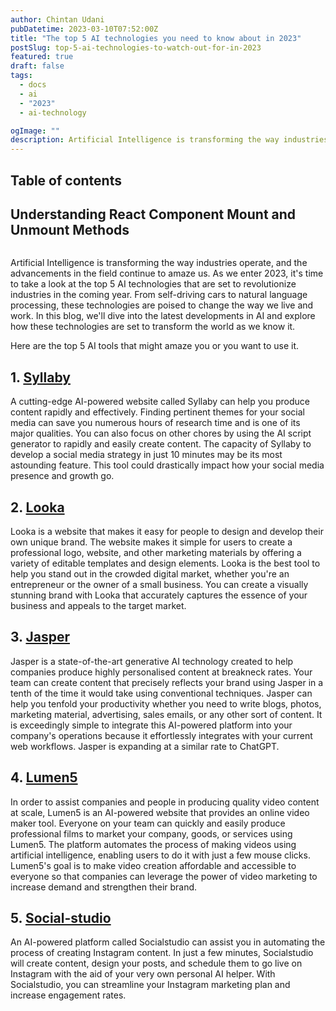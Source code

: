 ```yaml
---
author: Chintan Udani
pubDatetime: 2023-03-10T07:52:00Z
title: "The top 5 AI technologies you need to know about in 2023"
postSlug: top-5-ai-technologies-to-watch-out-for-in-2023
featured: true
draft: false
tags:
  - docs
  - ai
  - "2023"
  - ai-technology

ogImage: ""
description: Artificial Intelligence is transforming the way industries operate, and the advancements in the field continue to amaze us. As we enter 2023, it's time to take a look at the top 5 AI technologies that are set to revolutionize industries in the coming year. From self-driving cars to natural language processing, these technologies are poised to change the way we live and work. In this blog, we'll dive into the latest developments in AI and explore how these technologies are set to transform the world as we know it.
---
```




## Table of contents

## Understanding React Component Mount and Unmount Methods

<figure>
 <img
    src="https://cdn.dribbble.com/userupload/4099738/file/original-316ff7af2461bd30eb3b3ce242b447d8.jpg?compress=1&resize=1200x900"
    alt=""
  />
</figure>

Artificial Intelligence is transforming the way industries operate, and the advancements in the field continue to amaze us. As we enter 2023, it's time to take a look at the top 5 AI technologies that are set to revolutionize industries in the coming year. From self-driving cars to natural language processing, these technologies are poised to change the way we live and work. In this blog, we'll dive into the latest developments in AI and explore how these technologies are set to transform the world as we know it.

Here are the top 5 AI tools that might amaze you or you want to use it.

## 1. [Syllaby](https://www.syllaby.io/)

A cutting-edge AI-powered website called Syllaby can help you produce content rapidly and effectively. Finding pertinent themes for your social media can save you numerous hours of research time and is one of its major qualities. You can also focus on other chores by using the AI script generator to rapidly and easily create content. The capacity of Syllaby to develop a social media strategy in just 10 minutes may be its most astounding feature. This tool could drastically impact how your social media presence and growth go.

## 2. [Looka](https://looka.com/)

Looka is a website that makes it easy for people to design and develop their own unique brand. The website makes it simple for users to create a professional logo, website, and other marketing materials by offering a variety of editable templates and design elements. Looka is the best tool to help you stand out in the crowded digital market, whether you're an entrepreneur or the owner of a small business. You can create a visually stunning brand with Looka that accurately captures the essence of your business and appeals to the target market.

## 3. [Jasper](https://www.jasper.ai/)

Jasper is a state-of-the-art generative AI technology created to help companies produce highly personalised content at breakneck rates. Your team can create content that precisely reflects your brand using Jasper in a tenth of the time it would take using conventional techniques. Jasper can help you tenfold your productivity whether you need to write blogs, photos, marketing material, advertising, sales emails, or any other sort of content. It is exceedingly simple to integrate this AI-powered platform into your company's operations because it effortlessly integrates with your current web workflows. Jasper is expanding at a similar rate to ChatGPT.

## 4. [Lumen5](https://lumen5.com/)

In order to assist companies and people in producing quality video content at scale, Lumen5 is an AI-powered website that provides an online video maker tool. Everyone on your team can quickly and easily produce professional films to market your company, goods, or services using Lumen5. The platform automates the process of making videos using artificial intelligence, enabling users to do it with just a few mouse clicks. Lumen5's goal is to make video creation affordable and accessible to everyone so that companies can leverage the power of video marketing to increase demand and strengthen their brand.

## 5. [Social-studio](https://www.socialstudio.ai/)

An AI-powered platform called Socialstudio can assist you in automating the process of creating Instagram content. In just a few minutes, Socialstudio will create content, design your posts, and schedule them to go live on Instagram with the aid of your very own personal AI helper. With Socialstudio, you can streamline your Instagram marketing plan and increase engagement rates.
